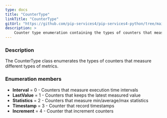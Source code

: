 ```yaml
---
type: docs
title: "CounterType"
linkTitle: "CounterType"
gitUrl: "https://github.com/pip-services4/pip-services4-python/tree/main/pip-services4-observability-python"
description: >
    Counter type enumeration containing the types of counters that measure different types of metrics.
---
```


### Description

The CounterType class enumerates the types of counters that measure different types of metrics.

### Enumeration members

- **Interval** = 0 - Counters that measure execution time intervals
- **LastValue** = 1 - Counters that keeps the latest measured value
- **Statistics** = 2 - Counters that measure min/average/max statistics
- **Timestamp** = 3 - Counter that record timestamps
- **Increment** = 4 - Counter that increment counters

</span>

